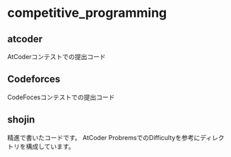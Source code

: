 # competitive_programming

## atcoder
AtCoderコンテストでの提出コード

## Codeforces
CodeFocesコンテストでの提出コード

## shojin
精進で書いたコードです。
AtCoder ProbremsでのDifficultyを参考にディレクトリを構成しています。
